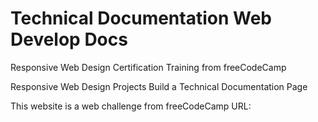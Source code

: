 # Technical Documentation Web Develop Docs

Responsive Web Design Certification Training from freeCodeCamp

Responsive Web Design Projects Build a Technical Documentation Page

This website is a web challenge from freeCodeCamp URL:
